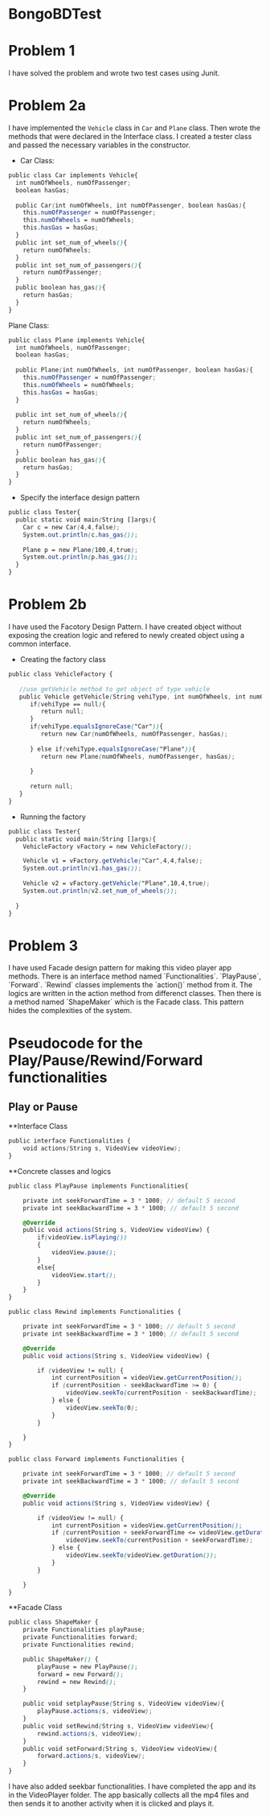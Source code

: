 # BongoBDTest

<h1>Problem 1</h1>

I have solved the problem and wrote two test cases using Junit.

<h1>Problem 2a</h1>

I have implemented the `Vehicle` class in `Car` and `Plane` class. Then wrote the methods that were declared in the Interface class. I created a tester class and passed the necessary variables in the constructor. 

* Car Class:

```scss
public class Car implements Vehicle{
  int numOfWheels, numOfPassenger;
  boolean hasGas;
  
  public Car(int numOfWheels, int numOfPassenger, boolean hasGas){
    this.numOfPassenger = numOfPassenger;
    this.numOfWheels = numOfWheels;
    this.hasGas = hasGas;
  }
  public int set_num_of_wheels(){
    return numOfWheels;
  }
  public int set_num_of_passengers(){
    return numOfPassenger;
  }
  public boolean has_gas(){
    return hasGas;
  }
}

```
Plane Class:

```scss
public class Plane implements Vehicle{
  int numOfWheels, numOfPassenger;
  boolean hasGas;
  
  public Plane(int numOfWheels, int numOfPassenger, boolean hasGas){
    this.numOfPassenger = numOfPassenger;
    this.numOfWheels = numOfWheels;
    this.hasGas = hasGas;
  }
  
  public int set_num_of_wheels(){
    return numOfWheels;
  }
  public int set_num_of_passengers(){
    return numOfPassenger;
  }
  public boolean has_gas(){
    return hasGas;
  }
}
```
* Specify the interface design pattern

```scss
public class Tester{
  public static void main(String []args){
    Car c = new Car(4,4,false);
    System.out.println(c.has_gas());
    
    Plane p = new Plane(100,4,true);
    System.out.println(p.has_gas());
  }
}
```
<h1>Problem 2b</h1>
I have used the Facotory Design Pattern. I have created object without exposing the creation logic and refered to newly created object using a common interface.

* Creating the factory class
```scss
public class VehicleFactory {
 
   //use getVehicle method to get object of type vehicle 
   public Vehicle getVehicle(String vehiType, int numOfWheels, int numOfPassenger, boolean hasGas){
      if(vehiType == null){
         return null;
      }  
      if(vehiType.equalsIgnoreCase("Car")){
         return new Car(numOfWheels, numOfPassenger, hasGas);
         
      } else if(vehiType.equalsIgnoreCase("Plane")){
         return new Plane(numOfWheels, numOfPassenger, hasGas);
         
      }
      
      return null;
   }
}
```
* Running the factory

```scss
public class Tester{
  public static void main(String []args){
    VehicleFactory vFactory = new VehicleFactory();

    Vehicle v1 = vFactory.getVehicle("Car",4,4,false);
    System.out.println(v1.has_gas());
    
    Vehicle v2 = vFactory.getVehicle("Plane",10,4,true);
    System.out.println(v2.set_num_of_wheels());
    
  }
}
```

<h1>Problem 3</h1>
I have used Facade design pattern for making this video player app methods.
There is an interface method named `Functionalities`. `PlayPause`, `Forward`. `Rewind` classes implements the `action()` method from it. The logics are written in the action method from differenct classes. Then there is a method named `ShapeMaker` which is the Facade class. This pattern hides the complexities of the system.

<h1>Pseudocode for the Play/Pause/Rewind/Forward functionalities</h1> 
<h2>Play or Pause</h2>

**Interface Class
```scss
public interface Functionalities {
    void actions(String s, VideoView videoView);
}
```
**Concrete classes and logics
```scss
public class PlayPause implements Functionalities{

    private int seekForwardTime = 3 * 1000; // default 5 second
    private int seekBackwardTime = 3 * 1000; // default 5 second

    @Override
    public void actions(String s, VideoView videoView) {
        if(videoView.isPlaying())
        {
            videoView.pause();
        }
        else{
            videoView.start();
        }
    }
}
```
```scss
public class Rewind implements Functionalities {

    private int seekForwardTime = 3 * 1000; // default 5 second
    private int seekBackwardTime = 3 * 1000; // default 5 second

    @Override
    public void actions(String s, VideoView videoView) {

        if (videoView != null) {
            int currentPosition = videoView.getCurrentPosition();
            if (currentPosition - seekBackwardTime >= 0) {
                videoView.seekTo(currentPosition - seekBackwardTime);
            } else {
                videoView.seekTo(0);
            }
        }

    }
}
```
```scss
public class Forward implements Functionalities {

    private int seekForwardTime = 3 * 1000; // default 5 second
    private int seekBackwardTime = 3 * 1000; // default 5 second

    @Override
    public void actions(String s, VideoView videoView) {

        if (videoView != null) {
            int currentPosition = videoView.getCurrentPosition();
            if (currentPosition + seekForwardTime <= videoView.getDuration()) {
                videoView.seekTo(currentPosition + seekForwardTime);
            } else {
                videoView.seekTo(videoView.getDuration());
            }
        }

    }
}
```
**Facade Class

```scss
public class ShapeMaker {
    private Functionalities playPause;
    private Functionalities forward;
    private Functionalities rewind;

    public ShapeMaker() {
        playPause = new PlayPause();
        forward = new Forward();
        rewind = new Rewind();
    }

    public void setplayPause(String s, VideoView videoView){
        playPause.actions(s, videoView);
    }
    public void setRewind(String s, VideoView videoView){
        rewind.actions(s, videoView);
    }
    public void setForward(String s, VideoView videoView){
        forward.actions(s, videoView);
    }
}
```
I have also added seekbar functionalities. I have completed the app and its in the VideoPlayer folder. The app basically collects all the mp4 files and then sends it to another activity when it is clicked and plays it.

